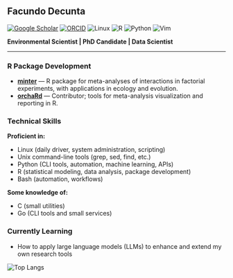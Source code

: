 ## Facundo Decunta

[![Google Scholar](https://img.shields.io/badge/Google_Scholar-4285F4?style=flat&logo=google-scholar&logoColor=white)](https://scholar.google.com/citations?user=ZuiT7QMAAAAJ&hl=es)
[![ORCID](https://img.shields.io/badge/ORCID-A6CE39?style=flat&logo=orcid&logoColor=white)](https://orcid.org/0009-0004-5774-1085)
![Linux](https://img.shields.io/badge/Linux-FCC624?style=flat&logo=linux&logoColor=black)
![R](https://img.shields.io/badge/R-276DC3?style=flat&logo=r&logoColor=white)
![Python](https://img.shields.io/badge/Python-3776AB?style=flat&logo=python&logoColor=white)
![Vim](https://img.shields.io/badge/Vim-019733?style=flat&logo=vim&logoColor=white)


**Environmental Scientist | PhD Candidate | Data Scientist**

---

### R Package Development

- **[minter](https://github.com/fdecunta/minter)** — R package for meta-analyses of interactions in factorial experiments, with applications in ecology and evolution.
- **[orchaRd](https://github.com/daniel1noble/orchaRd)** — Contributor; tools for meta-analysis visualization and reporting in R.


### Technical Skills

**Proficient in:**  
- Linux (daily driver, system administration, scripting)
- Unix command-line tools (grep, sed, find, etc.)  
- Python (CLI tools, automation, machine learning, APIs)  
- R (statistical modeling, data analysis, package development)  
- Bash (automation, workflows)

**Some knowledge of:**  
- C (small utilities)  
- Go (CLI tools and small services)

### Currently Learning

- How to apply large language models (LLMs) to enhance and extend my own research tools

![Top Langs](https://github-readme-stats.vercel.app/api/top-langs/?username=fdecunta&layout=compact)

